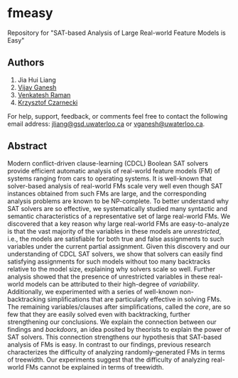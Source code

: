 # fmeasy
Repository for "SAT-based Analysis of Large Real-world Feature Models is Easy"

## Authors
1. Jia	Hui Liang
2. [Vijay Ganesh](https://ece.uwaterloo.ca/~vganesh)
3. [Venkatesh Raman](http://www.imsc.res.in/~vraman)
4. [Krzysztof Czarnecki](http://gsd.uwaterloo.ca/kczarnec)

For help, support, feedback, or comments feel free to contact the following email address: jliang@gsd.uwaterloo.ca or vganesh@uwaterloo.ca. 

## Abstract
Modern conflict-driven clause-learning (CDCL) Boolean SAT solvers provide efficient automatic analysis of real-world feature models (FM) of systems ranging from cars to operating systems. It is well-known that solver-based analysis of real-world FMs scale very well even though SAT instances obtained from such FMs are large, and the corresponding analysis problems are known to be NP-complete. To better understand why SAT solvers are so effective, we systematically studied many syntactic and semantic characteristics of a representative set of large real-world FMs. We discovered that a key reason why large real-world FMs are easy-to-analyze is that the vast majority of the variables in these models are *unrestricted*, i.e., the models are satisfiable for both true and false assignments to such variables under the current partial assignment. Given this discovery and our understanding of CDCL SAT solvers, we show that solvers can easily find satisfying assignments for such models without too many backtracks relative to the model size, explaining why solvers scale so well. Further analysis showed that the presence of unrestricted variables in these real-world models can be attributed to their high-degree of *variability*. Additionally, we experimented with a series of well-known non-backtracking simplifications that are particularly effective in solving FMs. The remaining variables/clauses after simplifications, called the *core*, are so few that they are easily solved even with backtracking, further strengthening our conclusions. We explain the connection between our findings and *backdoors*, an idea posited by theorists to explain the power of SAT solvers. This connection strengthens our hypothesis that SAT-based analysis of FMs is easy. In contrast to our findings, previous research characterizes the difficulty of analyzing randomly-generated FMs in terms of treewidth. Our experiments suggest that the difficulty of analyzing real-world FMs cannot be explained in terms of treewidth.
